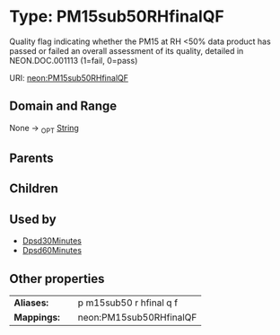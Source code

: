 
# Type: PM15sub50RHfinalQF


Quality flag indicating whether the PM15 at RH <50% data product has passed or failed an overall assessment of its quality, detailed in NEON.DOC.001113 (1=fail, 0=pass)

URI: [neon:PM15sub50RHfinalQF](https://data.neonscience.org/PM15sub50RHfinalQF)


## Domain and Range

None ->  <sub>OPT</sub> [String](types/String.md)

## Parents


## Children


## Used by

 * [Dpsd30Minutes](Dpsd30Minutes.md)
 * [Dpsd60Minutes](Dpsd60Minutes.md)

## Other properties

|  |  |  |
| --- | --- | --- |
| **Aliases:** | | p m15sub50 r hfinal q f |
| **Mappings:** | | neon:PM15sub50RHfinalQF |

